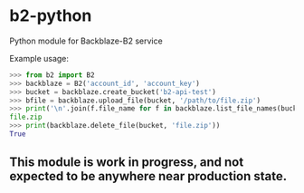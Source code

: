 # b2-python

Python module for Backblaze-B2 service

Example usage:

```python
>>> from b2 import B2
>>> backblaze = B2('account_id', 'account_key')
>>> bucket = backblaze.create_bucket('b2-api-test')
>>> bfile = backblaze.upload_file(bucket, '/path/to/file.zip')
>>> print('\n'.join(f.file_name for f in backblaze.list_file_names(bucket)))
file.zip
>>> print(backblaze.delete_file(bucket, 'file.zip'))
True
```

## This module is work in progress, and not expected to be anywhere near production state.
